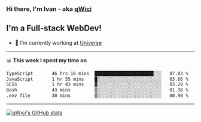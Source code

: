 ### Hi there, I'm Ivan - aka [qWici][website]

## I'm a Full-stack WebDev!
- 🔭 I’m currently working at [Universe][universe]

---

📊 **This week I spent my time on**
<!--START_SECTION:waka-->

```txt
TypeScript       46 hrs 16 mins  ██████████████████████░░░   87.83 %
JavaScript       1 hr 55 mins    █░░░░░░░░░░░░░░░░░░░░░░░░   03.66 %
SCSS             1 hr 43 mins    ▓░░░░░░░░░░░░░░░░░░░░░░░░   03.29 %
Bash             43 mins         ▒░░░░░░░░░░░░░░░░░░░░░░░░   01.38 %
.env file        30 mins         ▒░░░░░░░░░░░░░░░░░░░░░░░░   00.98 %
```

<!--END_SECTION:waka-->

---

[![qWici's GitHub stats](https://github-readme-stats.vercel.app/api?username=qWici)](https://github.com/qWici/github-readme-stats)

[website]: https://devkucher.com
[twitter]: https://twitter.com/KucherDev
[linkedin]: https://www.linkedin.com/in/ivankucher
[universe]: https://universeapps.limited
